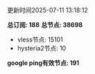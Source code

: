 更新时间2025-07-11 13:18:12

**总订阅: 188**
**总节点: 38698**
- vless节点: 15101
- hysteria2节点: 10

**google ping有效节点: 191**
